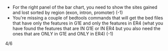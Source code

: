 - For the right panel of the bar chart, you need to show the sites gained and lost sorted by region (exon, intron, promoter)  (-1)
- You're missing a couple of bedtools commands that will get the bed files that have only the features in G1E and only the features in ER4 (what you have 
found the features that are IN G1E or IN ER4 but you also need the ones that are ONLY in G1E and ONLY in ER4) (-1) 

4/6
